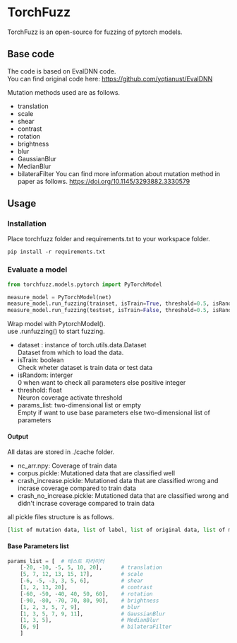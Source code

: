 # TorchFuzz

TorchFuzz is an open-source for fuzzing of pytorch models.

## Base code

The code is based on EvalDNN code.  
You can find original code here: https://github.com/yqtianust/EvalDNN  
  
Mutation methods used are as follows. 
- translation
- scale
- shear
- contrast
- rotation
- brightness
- blur
- GaussianBlur
- MedianBlur
- bilateraFilter
You can find more information about mutation method in paper as follows.
https://doi.org/10.1145/3293882.3330579

## Usage

### Installation

Place torchfuzz folder and requirements.txt to your workspace folder.

```
pip install -r requirements.txt
```

### Evaluate a model

```python
from torchfuzz.models.pytorch import PyTorchModel

measure_model = PyTorchModel(net)
measure_model.run_fuzzing(trainset, isTrain=True, threshold=0.5, isRandom=0)
measure_model.run_fuzzing(testset, isTrain=False, threshold=0.5, isRandom=0)
```

Wrap model with PytorchModel().  
use .runfuzzing() to start fuzzing.

- dataset : instance of torch.utils.data.Dataset  
    Dataset from which to load the data.  
- isTrain: boolean  
    Check wheter dataset is train data or test data  
- isRandom: interger  
    0 when want to check all parameters else positive integer  
- threshold: float  
    Neuron coverage activate threshold  
- params_list: two-dimensional list or empty  
    Empty if want to use base parameters else two-dimensional list of parameters

#### Output
All datas are stored in ./cache folder.

- nc_arr.npy: Coverage of train data  
- corpus.pickle: Mutationed data that are classified well  
- crash_increase.pickle: Mutationed data that are classified wrong and incrase coverage compared to train data  
- crash_no_increase.pickle: Mutationed data that are classified wrong and didn't incrase coverage compared to train data

all pickle files structure is as follows.
```python
[list of mutation data, list of label, list of original data, list of mutation parameter]
```

#### Base Parameters list
```python
params_list = [  # 테스트 파라미터
    [-20, -10, -5, 5, 10, 20],      # translation
    [5, 7, 12, 13, 15, 17],         # scale
    [-6, -5, -3, 3, 5, 6],          # shear
    [1, 2, 13, 20],                 # contrast
    [-60, -50, -40, 40, 50, 60],    # rotation
    [-90, -80, -70, 70, 80, 90],    # brightness
    [1, 2, 3, 5, 7, 9],             # blur
    [1, 3, 5, 7, 9, 11],            # GaussianBlur
    [1, 3, 5],                      # MedianBlur
    [6, 9]                          # bilateraFilter
    ]
```